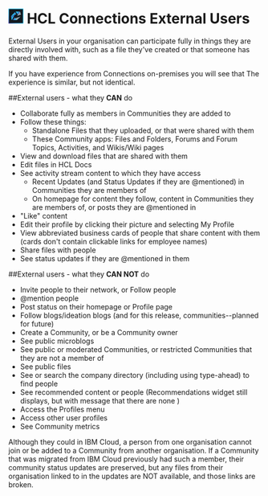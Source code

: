 # <img src="/assets/images/HCL_Connection_Master.png" alt="ConnectionsLogo" height="30" /> HCL Connections External Users

External Users in your organisation can participate fully in things they are directly involved with, such as a file they've created or that someone has shared with them.

If you have experience from Connections on-premises you will see that The experience is similar, but not identical.

##External users - what they **CAN** do

* Collaborate fully as members in Communities they are added to
* Follow these things:
  * Standalone Files that they uploaded, or that were shared with them
  * These Community apps:  Files and Folders, Forums and Forum Topics, Activities, and Wikis/Wiki pages
* View and download files that are shared with them
* Edit files in HCL Docs
* See activity stream content to which they have access
  * Recent Updates (and Status Updates if they are @mentioned) in Communities they are members of
  * On homepage for content they follow, content in Communities they are members of, or posts they are @mentioned in
* "Like" content
* Edit their profile by clicking their picture and selecting My Profile
* View abbreviated business cards of people that share content with them (cards don't contain clickable links for employee names)
* Share files with people
* See status updates if they are @mentioned in them

##External users - what they **CAN NOT** do

* Invite people to their network, or Follow people
* @mention people
* Post status on their homepage or Profile page
* Follow blogs/ideation blogs (and for this release, communities--planned for future)
* Create a Community, or be a Community owner
* See public microblogs
* See public or moderated Communities, or restricted Communities that they are not a member of
* See public files
* See or search the company directory (including using type-ahead) to find people
* See recommended content or people (Recommendations widget still displays, but with message that there are none )
* Access the Profiles menu
* Access other user profiles
* See Community metrics

Although they could in IBM Cloud, a person from one organisation cannot join or be added to a Community from another organisation. If a Community that was migrated from IBM Cloud previously had such a member, their community status updates are preserved, but any files from their organisation linked to in the updates are NOT available, and those links are broken.
